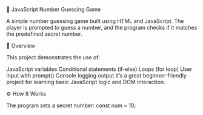 🔢 JavaScript Number Guessing Game

A simple number guessing game built using HTML and JavaScript.
The player is prompted to guess a number, and the program checks if it matches the predefined secret number.

🧠 Overview

This project demonstrates the use of:

JavaScript variables
Conditional statements (if-else)
Loops (for loop)
User input with prompt()
Console logging output
It’s a great beginner-friendly project for learning basic JavaScript logic and DOM interaction.

⚙️ How It Works

The program sets a secret number:
const num = 10;
